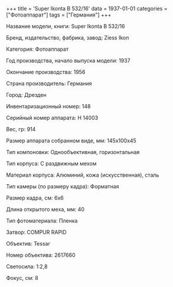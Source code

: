 +++
title = 'Super Ikonta B 532/16'
data = 1937-01-01
categories = ["Фотоаппарат"]
tags = ["Германия"]
+++

Название модели, книги: Super Ikonta B 532/16

Бренд, издательство, фабрика, завод: Ziess Ikon

Категория: Фотоаппарат

Год производства, начало выпуска модели: 1937

Окончание производства: 1956

Страна производитель: Германия

Город: Дрезден

Инвентаризационный номер: 148

Серийный номер аппарата: H 14003

Вес, гр: 914

Размер аппарата  собранном виде, мм: 145х100х45

Тип компоновки: Однообъективная, горизонтальная

Тип корпуса: С раздвижным мехом

Материал корпуса: Алюминий, кожа (искусственная), сталь

Тип камеры (по размеру кадра): Форматная

Размер кадра, см: 6х6

Длина открытого меха, мм: 40

Тип фотоматериала: Пленка

Затвор: COMPUR RAPID

Объектив: Tessar

Номер объектива: 2617660

Светосила: 1:2,8

Фокус, см: 8

